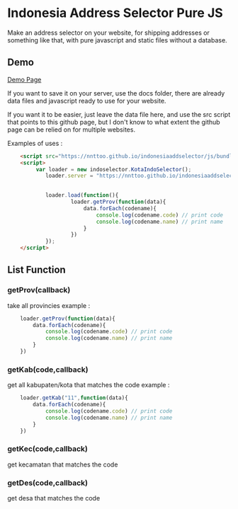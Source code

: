 # Indonesia Address Selector Pure JS #

Make an address selector on your website, for shipping addresses or something like that, with pure javascript and static files without a database.

## Demo
[Demo Page](https://nnttoo.github.io/indonesiaaddselector/)


If you want to save it on your server, use the docs folder, there are already data files and javascript ready to use for your website.

If you want it to be easier, just leave the data file here, and use the src script that points to this github page, but I don't know to what extent the github page can be relied on for multiple websites.


Examples of uses :
```html
    <script src="https://nnttoo.github.io/indonesiaaddselector/js/bundleview.js"></script>
    <script>
         var loader = new indoselector.KotaIndoSelector();
            loader.server = "https://nnttoo.github.io/indonesiaaddselector/loader.html"
 

            loader.load(function(){    
                    loader.getProv(function(data){
                        data.forEach(codename){
                            console.log(codename.code) // print code
                            console.log(codename.name) // print name
                        }
                    })
            });
    </script>
```

## List Function

### getProv(callback)
take all provincies
example : 
```js
    loader.getProv(function(data){
        data.forEach(codename){
            console.log(codename.code) // print code
            console.log(codename.name) // print name
        }
    })
```

### getKab(code,callback) 
get all kabupaten/kota that matches the code
example : 
```js
    loader.getKab("11",function(data){
        data.forEach(codename){
            console.log(codename.code) // print code
            console.log(codename.name) // print name
        }
    })
```

### getKec(code,callback) 
get kecamatan that matches the code

### getDes(code,callback)
get desa that matches the code

 